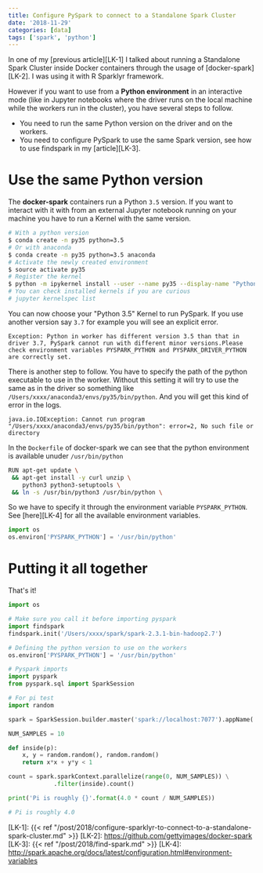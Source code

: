 ```yaml
---
title: Configure PySpark to connect to a Standalone Spark Cluster
date: '2018-11-29'
categories: [data]
tags: ['spark', 'python']
---
```


In one of my [previous article][LK-1] I talked about running a Standalone Spark Cluster inside Docker containers through the usage of [docker-spark][LK-2]. I was using it with R Sparklyr framework. 

However if you want to use from a **Python environment** in an interactive mode (like in Jupyter notebooks where the driver runs on the local machine while the workers run in the cluster), you have several steps to follow.

* You need to run the same Python version on the driver and on the workers.
* You need to configure PySpark to use the same Spark version, see how to use findspark in my [article][LK-3].

# Use the same Python version

The **docker-spark** containers run a Python `3.5` version. If you want to interact with it with from an external Jupyter notebook running on your machine you have to run a Kernel with the same version.

```bash
# With a python version
$ conda create -n py35 python=3.5
# Or with anaconda
$ conda create -n py35 python=3.5 anaconda
# Activate the newly created environment
$ source activate py35
# Register the kernel
$ python -m ipykernel install --user --name py35 --display-name "Python 3.5"
# You can check installed kernels if you are curious
# jupyter kernelspec list
```

You can now choose your "Python 3.5" Kernel to run PySpark.
If you use another version say `3.7` for example you will see an explicit error.

```
Exception: Python in worker has different version 3.5 than that in driver 3.7, PySpark cannot run with different minor versions.Please check environment variables PYSPARK_PYTHON and PYSPARK_DRIVER_PYTHON are correctly set.
```

There is another step to follow.
You have to specify the path of the python executable to use in the worker. Without this setting it will try to use the same as in the driver so something like `/Users/xxxx/anaconda3/envs/py35/bin/python`. And you will get this kind of error in the logs.

```
java.io.IOException: Cannot run program "/Users/xxxx/anaconda3/envs/py35/bin/python": error=2, No such file or directory
```

In the `Dockerfile` of docker-spark we can see that the python environment is available unuder `/usr/bin/python`

```bash
RUN apt-get update \
 && apt-get install -y curl unzip \
    python3 python3-setuptools \
 && ln -s /usr/bin/python3 /usr/bin/python \
```

So we have to specify it through the environment variable `PYSPARK_PYTHON`. See [here][LK-4] for all the available environment variables.

```python
import os
os.environ['PYSPARK_PYTHON'] = '/usr/bin/python'
```

# Putting it all together

That's it!

```python
import os

# Make sure you call it before importing pyspark
import findspark
findspark.init('/Users/xxxx/spark/spark-2.3.1-bin-hadoop2.7')

# Defining the python version to use on the workers
os.environ['PYSPARK_PYTHON'] = '/usr/bin/python'

# Pyspark imports
import pyspark
from pyspark.sql import SparkSession

# For pi test
import random

spark = SparkSession.builder.master('spark://localhost:7077').appName('spark-cluster').getOrCreate()

NUM_SAMPLES = 10

def inside(p):
    x, y = random.random(), random.random()
    return x*x + y*y < 1

count = spark.sparkContext.parallelize(range(0, NUM_SAMPLES)) \
             .filter(inside).count()

print('Pi is roughly {}'.format(4.0 * count / NUM_SAMPLES))

# Pi is roughly 4.0
```

[LK-1]: {{< ref "/post/2018/configure-sparklyr-to-connect-to-a-standalone-spark-cluster.md" >}}
[LK-2]: https://github.com/gettyimages/docker-spark
[LK-3]: {{< ref "/post/2018/find-spark.md" >}}
[LK-4]: http://spark.apache.org/docs/latest/configuration.html#environment-variables